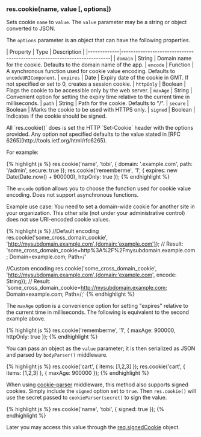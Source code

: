 <!---
 Copyright (c) 2016 StrongLoop, IBM, and Express Contributors
 License: MIT
-->

<h3 id='res.cookie'>res.cookie(name, value [, options])</h3>

Sets cookie `name` to `value`.  The `value` parameter may be a string or object converted to JSON.

The `options` parameter is an object that can have the following properties.

| Property    | Type |  Description                                                             |
|-------------|-------------------------------------------------------------------------|
| `domain`    | String | Domain name for the cookie. Defaults to the domain name of the app.
| `encode`    | Function | A synchronous function used for cookie value encoding. Defaults to `encodeURIComponent`.
| `expires`   | Date | Expiry date of the cookie in GMT. If not specified or set to 0, creates a session cookie.
| `httpOnly`  | Boolean | Flags the cookie to be accessible only by the web server.
| `maxAge`    | String | Convenient option for setting the expiry time relative to the current time in milliseconds.
| `path`      | String | Path for the cookie. Defaults to "/".
| `secure`    | Boolean | Marks the cookie to be used with HTTPS only.
| `signed`    | Boolean | Indicates if the cookie should be signed.

<div class="doc-box doc-notice" markdown="1">
All `res.cookie()` does is set the HTTP `Set-Cookie` header with the options provided.
Any option not specified defaults to the value stated in [RFC 6265](http://tools.ietf.org/html/rfc6265).
</div>

For example:

{% highlight js %}
res.cookie('name', 'tobi', { domain: '.example.com', path: '/admin', secure: true });
res.cookie('rememberme', '1', { expires: new Date(Date.now() + 900000), httpOnly: true });
{% endhighlight %}

The `encode` option allows you to choose the function used for cookie value encoding.
Does not support asynchronous functions.

Example use case: You need to set a domain-wide cookie for another site in your organization.
This other site (not under your administrative control) does not use URI-encoded cookie values.

{% highlight js %}
//Default encoding
res.cookie('some_cross_domain_cookie', 'http://mysubdomain.example.com',{domain:'example.com'});
// Result: 'some_cross_domain_cookie=http%3A%2F%2Fmysubdomain.example.com; Domain=example.com; Path=/'

//Custom encoding
res.cookie('some_cross_domain_cookie', 'http://mysubdomain.example.com',{domain:'example.com', encode: String});
// Result: 'some_cross_domain_cookie=http://mysubdomain.example.com; Domain=example.com; Path=/;'
{% endhighlight %}

The `maxAge` option is a convenience option for setting "expires" relative to the current time in milliseconds.
The following is equivalent to the second example above.

{% highlight js %}
res.cookie('rememberme', '1', { maxAge: 900000, httpOnly: true });
{% endhighlight %}

You can pass an object as the `value` parameter; it is then serialized as JSON and parsed by `bodyParser()` middleware.

{% highlight js %}
res.cookie('cart', { items: [1,2,3] });
res.cookie('cart', { items: [1,2,3] }, { maxAge: 900000 });
{% endhighlight %}

When using [cookie-parser](https://www.npmjs.com/package/cookie-parser) middleware, this method also
supports signed cookies. Simply include the `signed` option set to `true`.
Then `res.cookie()` will use the secret passed to `cookieParser(secret)` to sign the value.

{% highlight js %}
res.cookie('name', 'tobi', { signed: true });
{% endhighlight %}

Later you may access this value through the [req.signedCookie](#req.signedCookies) object.

